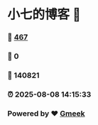 # 小七的博客 :link:  
### :page_facing_up: [467](/tag.html) 
### :speech_balloon: 0 
### :hibiscus: 140821 
### :alarm_clock: 2025-08-08 14:15:33 
### Powered by :heart: [Gmeek](https://github.com/Meekdai/Gmeek)
